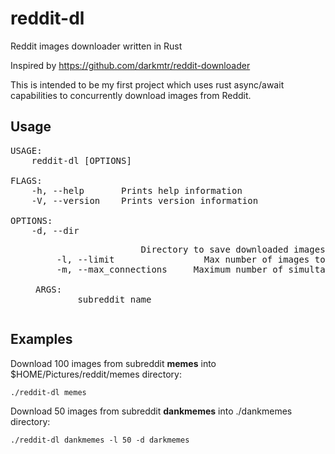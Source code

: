 # reddit-dl
Reddit images downloader written in Rust

Inspired by https://github.com/darkmtr/reddit-downloader

This is intended to be my first project which uses rust async/await capabilities to concurrently download images from Reddit.

## Usage
<pre>
USAGE:
    reddit-dl [OPTIONS] <subreddit>

FLAGS:
    -h, --help       Prints help information
    -V, --version    Prints version information

OPTIONS:
    -d, --dir <DIR>                    Directory to save downloaded images (default is $HOME/Pictures/reddit)
    -l, --limit <LIMIT>                Max number of images to download (defaults to 50)
    -m, --max_connections <MAXCONN>    Maximum number of simultaneous downloads (defaults to 10)

ARGS:
    <subreddit>    subreddit name
</pre>

## Examples

Download 100 images from subreddit **memes** into $HOME/Pictures/reddit/memes directory:

`./reddit-dl memes`

Download 50 images from subreddit **dankmemes** into ./dankmemes directory:

`./reddit-dl dankmemes -l 50 -d darkmemes`
